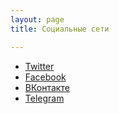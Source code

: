 ```yaml
---
layout: page
title: Социальные сети

---
```


- [Twitter](https://twitter.com/rustycrate1)
- [Facebook](https://www.facebook.com/rustycrate/)
- [ВКонтакте](https://vk.com/rustycrate)
- [Telegram](https://telegram.me/rustycrate)
